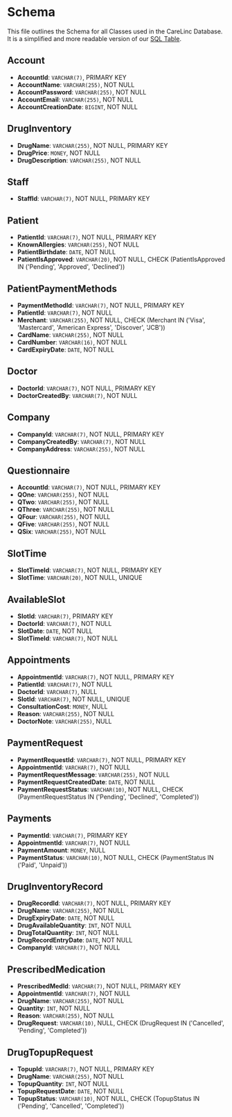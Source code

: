 # Schema
This file outlines the Schema for all Classes used in the CareLinc Database. It is a simplified and more readable version of our [SQL Table](../db_config/createtables.sql).
## Account
- **AccountId**: `VARCHAR(7)`, PRIMARY KEY
- **AccountName**: `VARCHAR(255)`, NOT NULL
- **AccountPassword**: `VARCHAR(255)`, NOT NULL
- **AccountEmail**: `VARCHAR(255)`, NOT NULL
- **AccountCreationDate**: `BIGINT`, NOT NULL

## DrugInventory
- **DrugName**: `VARCHAR(255)`, NOT NULL, PRIMARY KEY
- **DrugPrice**: `MONEY`, NOT NULL
- **DrugDescription**: `VARCHAR(255)`, NOT NULL

## Staff
- **StaffId**: `VARCHAR(7)`, NOT NULL, PRIMARY KEY

## Patient
- **PatientId**: `VARCHAR(7)`, NOT NULL, PRIMARY KEY
- **KnownAllergies**: `VARCHAR(255)`, NOT NULL
- **PatientBirthdate**: `DATE`, NOT NULL
- **PatientIsApproved**: `VARCHAR(20)`, NOT NULL, CHECK (PatientIsApproved IN ('Pending', 'Approved', 'Declined'))

## PatientPaymentMethods
- **PaymentMethodId**: `VARCHAR(7)`, NOT NULL, PRIMARY KEY
- **PatientId**: `VARCHAR(7)`, NOT NULL
- **Merchant**: `VARCHAR(255)`, NOT NULL, CHECK (Merchant IN ('Visa', 'Mastercard', 'American Express', 'Discover', 'JCB'))
- **CardName**: `VARCHAR(255)`, NOT NULL
- **CardNumber**: `VARCHAR(16)`, NOT NULL
- **CardExpiryDate**: `DATE`, NOT NULL

## Doctor
- **DoctorId**: `VARCHAR(7)`, NOT NULL, PRIMARY KEY
- **DoctorCreatedBy**: `VARCHAR(7)`, NOT NULL

## Company
- **CompanyId**: `VARCHAR(7)`, NOT NULL, PRIMARY KEY
- **CompanyCreatedBy**: `VARCHAR(7)`, NOT NULL
- **CompanyAddress**: `VARCHAR(255)`, NOT NULL

## Questionnaire
- **AccountId**: `VARCHAR(7)`, NOT NULL, PRIMARY KEY
- **QOne**: `VARCHAR(255)`, NOT NULL
- **QTwo**: `VARCHAR(255)`, NOT NULL
- **QThree**: `VARCHAR(255)`, NOT NULL
- **QFour**: `VARCHAR(255)`, NOT NULL
- **QFive**: `VARCHAR(255)`, NOT NULL
- **QSix**: `VARCHAR(255)`, NOT NULL

## SlotTime
- **SlotTimeId**: `VARCHAR(7)`, NOT NULL, PRIMARY KEY
- **SlotTime**: `VARCHAR(20)`, NOT NULL, UNIQUE

## AvailableSlot
- **SlotId**: `VARCHAR(7)`, PRIMARY KEY
- **DoctorId**: `VARCHAR(7)`, NOT NULL
- **SlotDate**: `DATE`, NOT NULL
- **SlotTimeId**: `VARCHAR(7)`, NOT NULL

## Appointments
- **AppointmentId**: `VARCHAR(7)`, NOT NULL, PRIMARY KEY
- **PatientId**: `VARCHAR(7)`, NOT NULL
- **DoctorId**: `VARCHAR(7)`, NULL
- **SlotId**: `VARCHAR(7)`, NOT NULL, UNIQUE
- **ConsultationCost**: `MONEY`, NULL
- **Reason**: `VARCHAR(255)`, NOT NULL
- **DoctorNote**: `VARCHAR(255)`, NULL

## PaymentRequest
- **PaymentRequestId**: `VARCHAR(7)`, NOT NULL, PRIMARY KEY
- **AppointmentId**: `VARCHAR(7)`, NOT NULL
- **PaymentRequestMessage**: `VARCHAR(255)`, NOT NULL
- **PaymentRequestCreatedDate**: `DATE`, NOT NULL
- **PaymentRequestStatus**: `VARCHAR(10)`, NOT NULL, CHECK (PaymentRequestStatus IN ('Pending', 'Declined', 'Completed'))

## Payments
- **PaymentId**: `VARCHAR(7)`, PRIMARY KEY
- **AppointmentId**: `VARCHAR(7)`, NOT NULL
- **PaymentAmount**: `MONEY`, NULL
- **PaymentStatus**: `VARCHAR(10)`, NOT NULL, CHECK (PaymentStatus IN ('Paid', 'Unpaid'))

## DrugInventoryRecord
- **DrugRecordId**: `VARCHAR(7)`, NOT NULL, PRIMARY KEY
- **DrugName**: `VARCHAR(255)`, NOT NULL
- **DrugExpiryDate**: `DATE`, NOT NULL
- **DrugAvailableQuantity**: `INT`, NOT NULL
- **DrugTotalQuantity**: `INT`, NOT NULL
- **DrugRecordEntryDate**: `DATE`, NOT NULL
- **CompanyId**: `VARCHAR(7)`, NOT NULL

## PrescribedMedication
- **PrescribedMedId**: `VARCHAR(7)`, NOT NULL, PRIMARY KEY
- **AppointmentId**: `VARCHAR(7)`, NOT NULL
- **DrugName**: `VARCHAR(255)`, NOT NULL
- **Quantity**: `INT`, NOT NULL
- **Reason**: `VARCHAR(255)`, NOT NULL
- **DrugRequest**: `VARCHAR(10)`, NULL, CHECK (DrugRequest IN ('Cancelled', 'Pending', 'Completed'))

## DrugTopupRequest
- **TopupId**: `VARCHAR(7)`, NOT NULL, PRIMARY KEY
- **DrugName**: `VARCHAR(255)`, NOT NULL
- **TopupQuantity**: `INT`, NOT NULL
- **TopupRequestDate**: `DATE`, NOT NULL
- **TopupStatus**: `VARCHAR(10)`, NOT NULL, CHECK (TopupStatus IN ('Pending', 'Cancelled', 'Completed'))